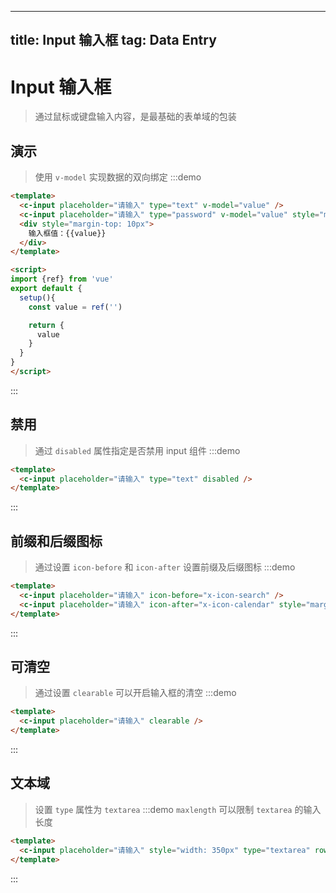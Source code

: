 
---

title: Input 输入框
tag: Data Entry
---

# Input 输入框

> 通过鼠标或键盘输入内容，是最基础的表单域的包装

## 演示

> 使用 `v-model` 实现数据的双向绑定
:::demo

```html
<template>
  <c-input placeholder="请输入" type="text" v-model="value" />
  <c-input placeholder="请输入" type="password" v-model="value" style="margin-left:5px" />
  <div style="margin-top: 10px">
    输入框值：{{value}}
  </div>
</template>

<script>
import {ref} from 'vue'
export default {
  setup(){
    const value = ref('')

    return {
      value
    }
  }
}
</script>
```

:::

## 禁用

> 通过 `disabled` 属性指定是否禁用 input 组件
:::demo

```html
<template>
  <c-input placeholder="请输入" type="text" disabled />
</template>
```

:::

## 前缀和后缀图标

> 通过设置 `icon-before` 和 `icon-after` 设置前缀及后缀图标
:::demo

```html
<template>
  <c-input placeholder="请输入" icon-before="x-icon-search" />
  <c-input placeholder="请输入" icon-after="x-icon-calendar" style="margin-left:5px" />
</template>
```

:::

## 可清空

> 通过设置 `clearable` 可以开启输入框的清空
:::demo

```html
<template>
  <c-input placeholder="请输入" clearable />
</template>
```

:::

## 文本域

> 设置 `type` 属性为 `textarea`
:::demo `maxlength` 可以限制 `textarea` 的输入长度

```html
<template>
  <c-input placeholder="请输入" style="width: 350px" type="textarea" rows="7" cols="20" :maxlength="40" />
</template>

```

:::
